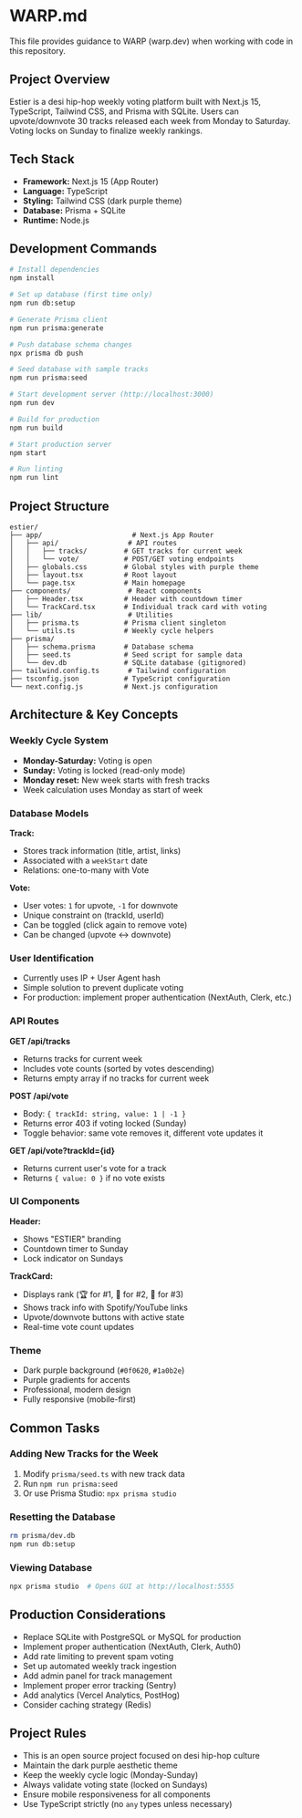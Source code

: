 # WARP.md

This file provides guidance to WARP (warp.dev) when working with code in this repository.

## Project Overview

Estier is a desi hip-hop weekly voting platform built with Next.js 15, TypeScript, Tailwind CSS, and Prisma with SQLite. Users can upvote/downvote 30 tracks released each week from Monday to Saturday. Voting locks on Sunday to finalize weekly rankings.

## Tech Stack

- **Framework:** Next.js 15 (App Router)
- **Language:** TypeScript
- **Styling:** Tailwind CSS (dark purple theme)
- **Database:** Prisma + SQLite
- **Runtime:** Node.js

## Development Commands

```bash
# Install dependencies
npm install

# Set up database (first time only)
npm run db:setup

# Generate Prisma client
npm run prisma:generate

# Push database schema changes
npx prisma db push

# Seed database with sample tracks
npm run prisma:seed

# Start development server (http://localhost:3000)
npm run dev

# Build for production
npm run build

# Start production server
npm start

# Run linting
npm run lint
```

## Project Structure

```
estier/
├── app/                      # Next.js App Router
│   ├── api/                 # API routes
│   │   ├── tracks/         # GET tracks for current week
│   │   └── vote/           # POST/GET voting endpoints
│   ├── globals.css         # Global styles with purple theme
│   ├── layout.tsx          # Root layout
│   └── page.tsx            # Main homepage
├── components/              # React components
│   ├── Header.tsx          # Header with countdown timer
│   └── TrackCard.tsx       # Individual track card with voting
├── lib/                     # Utilities
│   ├── prisma.ts           # Prisma client singleton
│   └── utils.ts            # Weekly cycle helpers
├── prisma/
│   ├── schema.prisma       # Database schema
│   ├── seed.ts             # Seed script for sample data
│   └── dev.db              # SQLite database (gitignored)
├── tailwind.config.ts       # Tailwind configuration
├── tsconfig.json           # TypeScript configuration
└── next.config.js          # Next.js configuration
```

## Architecture & Key Concepts

### Weekly Cycle System
- **Monday-Saturday:** Voting is open
- **Sunday:** Voting is locked (read-only mode)
- **Monday reset:** New week starts with fresh tracks
- Week calculation uses Monday as start of week

### Database Models

**Track:**
- Stores track information (title, artist, links)
- Associated with a `weekStart` date
- Relations: one-to-many with Vote

**Vote:**
- User votes: `1` for upvote, `-1` for downvote
- Unique constraint on (trackId, userId)
- Can be toggled (click again to remove vote)
- Can be changed (upvote ↔ downvote)

### User Identification
- Currently uses IP + User Agent hash
- Simple solution to prevent duplicate voting
- For production: implement proper authentication (NextAuth, Clerk, etc.)

### API Routes

**GET /api/tracks**
- Returns tracks for current week
- Includes vote counts (sorted by votes descending)
- Returns empty array if no tracks for current week

**POST /api/vote**
- Body: `{ trackId: string, value: 1 | -1 }`
- Returns error 403 if voting locked (Sunday)
- Toggle behavior: same vote removes it, different vote updates it

**GET /api/vote?trackId={id}**
- Returns current user's vote for a track
- Returns `{ value: 0 }` if no vote exists

### UI Components

**Header:**
- Shows "ESTIER" branding
- Countdown timer to Sunday
- Lock indicator on Sundays

**TrackCard:**
- Displays rank (🏆 for #1, 🥈 for #2, 🥉 for #3)
- Shows track info with Spotify/YouTube links
- Upvote/downvote buttons with active state
- Real-time vote count updates

### Theme
- Dark purple background (`#0f0620`, `#1a0b2e`)
- Purple gradients for accents
- Professional, modern design
- Fully responsive (mobile-first)

## Common Tasks

### Adding New Tracks for the Week

1. Modify `prisma/seed.ts` with new track data
2. Run `npm run prisma:seed`
3. Or use Prisma Studio: `npx prisma studio`

### Resetting the Database

```bash
rm prisma/dev.db
npm run db:setup
```

### Viewing Database

```bash
npx prisma studio  # Opens GUI at http://localhost:5555
```

## Production Considerations

- Replace SQLite with PostgreSQL or MySQL for production
- Implement proper authentication (NextAuth, Clerk, Auth0)
- Add rate limiting to prevent spam voting
- Set up automated weekly track ingestion
- Add admin panel for track management
- Implement proper error tracking (Sentry)
- Add analytics (Vercel Analytics, PostHog)
- Consider caching strategy (Redis)

## Project Rules

- This is an open source project focused on desi hip-hop culture
- Maintain the dark purple aesthetic theme
- Keep the weekly cycle logic (Monday-Sunday)
- Always validate voting state (locked on Sundays)
- Ensure mobile responsiveness for all components
- Use TypeScript strictly (no `any` types unless necessary)
